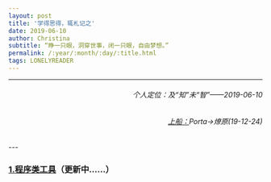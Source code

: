 ```yaml
---
layout: post
title: '学得思得，辄札记之'
date: 2019-06-10
author: Christina
subtitle: “睁一只眼，洞穿世事，闭一只眼，自由梦想。”
permalink: /:year/:month/:day/:title.html
tags: LONELYREADER
---
```


---



<h6 style="text-align:right">个人定位：及“知”未“智”——2019-06-10</h6>
<h6 style="text-align:right"><a href="https://www.lonelyreader.com">上船：</a>Porta→燎原(19-12-24)</h6>
---

### [1.程序类工具](https://hyahui.com/toolkits.html)（更新中……）